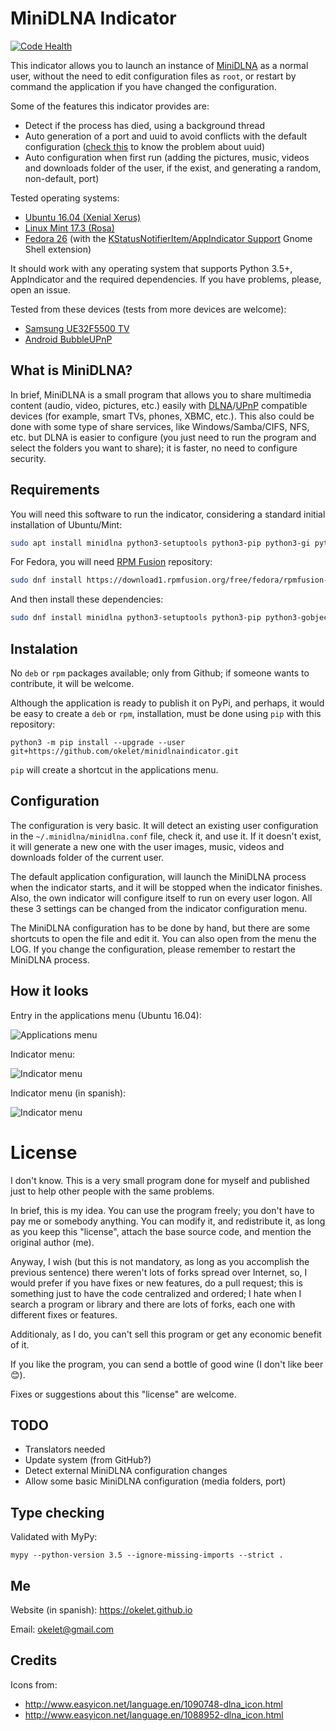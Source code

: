 
# MiniDLNA Indicator

[![Code Health](https://landscape.io/github/okelet/minidlnaindicator/master/landscape.svg?style=flat)](https://landscape.io/github/okelet/minidlnaindicator/master)

This indicator allows you to launch an instance of [MiniDLNA](https://help.ubuntu.com/community/MiniDLNA)
as a normal user, without the need to edit configuration files as `root`, or restart by command the
application if you have changed the configuration.
 
Some of the features this indicator provides are:

* Detect if the process has died, using a background thread
* Auto generation of a port and uuid to avoid conflicts with the default configuration
  ([check this](https://spremi.wordpress.com/2014/06/30/minidlna-multiple-instances/) to know the problem about uuid)
* Auto configuration when first run (adding the pictures, music, videos and downloads folder
of the user, if the exist, and generating a random, non-default, port)

Tested operating systems:

- [Ubuntu 16.04 (Xenial Xerus)](http://www.ubuntu.com)
- [Linux Mint 17.3 (Rosa)](https://www.linuxmint.com)
- [Fedora 26](https://getfedora.org) (with the [KStatusNotifierItem/AppIndicator Support](https://extensions.gnome.org/extension/615/appindicator-support/) Gnome Shell extension)

It should work with any operating system that supports Python 3.5+, AppIndicator and the required dependencies. If you have problems,
please, open an issue.


Tested from these devices (tests from more devices are welcome):
 
* [Samsung UE32F5500 TV](http://www.samsung.com/nl/consumer/tv-audio-video/televisions/led-tv/UE32F5500AWXXN)
* [Android BubbleUPnP](https://play.google.com/store/apps/details?id=com.bubblesoft.android.bubbleupnp)


## What is MiniDLNA?

In brief, MiniDLNA is a small program that allows you to share multimedia content (audio, video, pictures, etc.) easily with
[DLNA](https://en.wikipedia.org/wiki/Digital_Living_Network_Alliance)/[UPnP](https://en.wikipedia.org/wiki/Universal_Plug_and_Play)
compatible devices (for example, smart TVs, phones, XBMC, etc.). This also could be done with some type of share services,
like Windows/Samba/CIFS, NFS, etc. but DLNA is easier to configure (you just need to run the program and select the folders 
you want to share); it is faster, no need to configure security. 


## Requirements

You will need this software to run the indicator, considering a standard initial installation of Ubuntu/Mint:

```bash
sudo apt install minidlna python3-setuptools python3-pip python3-gi python3-yaml python3-psutil
```

For Fedora, you will need [RPM Fusion]() repository:

```bash
sudo dnf install https://download1.rpmfusion.org/free/fedora/rpmfusion-free-release-$(rpm -E %fedora).noarch.rpm https://download1.rpmfusion.org/nonfree/fedora/rpmfusion-nonfree-release-$(rpm -E %fedora).noarch.rpm
```

And then install these dependencies:

```bash
sudo dnf install minidlna python3-setuptools python3-pip python3-gobject python3-yaml python3-psutil libappindicator-gtk3
```


## Instalation

No `deb` or `rpm` packages available; only from Github; if someone wants to contribute, it will be welcome.

Although the application is ready to publish it on PyPi, and perhaps, it would be easy to create a `deb` or `rpm`, 
installation, must be done using `pip` with this repository:

```
python3 -m pip install --upgrade --user git+https://github.com/okelet/minidlnaindicator.git
```

`pip` will create a shortcut in the applications menu.


## Configuration

The configuration is very basic. It will detect an existing user configuration in the `~/.minidlna/minidlna.conf`
file, check it, and use it. If it doesn't exist, it will generate a new one with the user images, music, videos and 
downloads folder of the current user.

The default application configuration, will launch the MiniDLNA process when the indicator starts, and it will
be stopped when the indicator finishes. Also, the own indicator will configure itself to run on every user logon.
All these 3 settings can be changed from the indicator configuration menu.

The MiniDLNA configuration has to be done by hand, but there are some shortcuts to open the file and edit it. You can also
open from the menu the LOG. If you change the configuration, please remember to restart the MiniDLNA process.


## How it looks

Entry in the applications menu (Ubuntu 16.04):

![Applications menu](apps_menu.png)

Indicator menu:

![Indicator menu](screenshot_english.png)

Indicator menu (in spanish):

![Indicator menu](screenshot_spanish.png)


# License

I don't know. This is a very small program done for myself and published just to help other people with the same problems. 

In brief, this is my idea. You can use the program freely; you don't have to pay me or somebody anything.
You can modify it, and redistribute it, as long as you keep this "license", attach the base source code,
and mention the original author (me).

Anyway, I wish (but this is not mandatory, as long as you accomplish the previous sentence) there weren't lots of forks spread over Internet,
so, I would prefer if you have fixes or new features, do a pull request; this is something just to have the code centralized
and ordered; I hate when I search a program or library and there are lots of forks, each one with different fixes or features.

Additionaly, as I do, you can't sell this program or get any economic benefit of it.

If you like the program, you can send a bottle of good wine (I don't like beer 😊).

Fixes or suggestions about this "license" are welcome.


## TODO

* Translators needed
* Update system (from GitHub?)
* Detect external MiniDLNA configuration changes
* Allow some basic MiniDLNA configuration (media folders, port)


## Type checking

Validated with MyPy:

```
mypy --python-version 3.5 --ignore-missing-imports --strict . 
```


## Me

Website (in spanish): https://okelet.github.io

Email: okelet@gmail.com


## Credits

Icons from:

* http://www.easyicon.net/language.en/1090748-dlna_icon.html
* http://www.easyicon.net/language.en/1088952-dlna_icon.html
